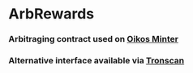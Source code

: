 # ArbRewards
### Arbitraging contract used on [Oikos Minter](https://minter.oikos.cash)
### Alternative interface available via [Tronscan](https://tronscan.io/#/contract/TLLE9G1FbLo4s2oGJdWUPK9bHv2gHP6Jar/code)